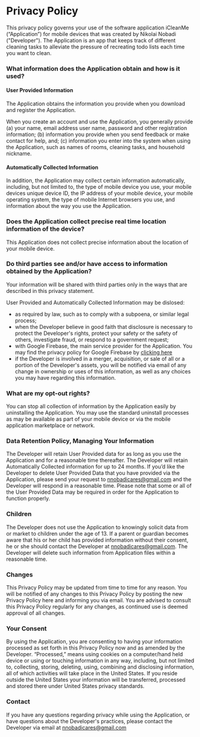 # Privacy Policy

This privacy policy governs your use of the software application iCleanMe (“Application”) for mobile devices that was created by Nikolai Nobadi ("Developer"). The Application is an app that keeps track of different cleaning tasks to alleviate the pressure of recreating todo lists each time you want to clean.

### What information does the Application obtain and how is it used?
#### User Provided Information

The Application obtains the information you provide when you download and register the Application.

When you create an account and use the Application, you generally provide (a) your name, email address user name, password and other registration information; (b) information you provide when you send feedback or make contact for help, and; (c) information you enter into the system when using the Application, such as names of rooms, cleaning tasks, and household nickname.

#### Automatically Collected Information

In addition, the Application may collect certain information automatically, including, but not limited to, the type of mobile device you use, your mobile devices unique device ID, the IP address of your mobile device, your mobile operating system, the type of mobile Internet browsers you use, and information about the way you use the Application.

### Does the Application collect precise real time location information of the device?

This Application does not collect precise information about the location of your mobile device.

### Do third parties see and/or have access to information obtained by the Application?

Your information will be shared with third parties only in the ways that are described in this privacy statement.

User Provided and Automatically Collected Information may be dislosed:

- as required by law, such as to comply with a subpoena, or similar legal process;
- when the Developer believe in good faith that disclosure is necessary to protect the Developer's rights, protect your safety or the safety of others, investigate fraud, or respond to a government request;
- with Google Firebase, the main service provider for the Application. You may find the privacy policy for Google Firebase by [clicking here](https://firebase.google.com/support/privacy)
- if the Developer is involved in a merger, acquisition, or sale of all or a portion of the Developer's assets, you will be notified via email of any change in ownership or uses of this information, as well as any choices you may have regarding this information.

### What are my opt-out rights?

You can stop all collection of information by the Application easily by uninstalling the Application. You may use the standard uninstall processes as may be available as part of your mobile device or via the mobile application marketplace or network.

### Data Retention Policy, Managing Your Information

The Developer will retain User Provided data for as long as you use the Application and for a reasonable time thereafter. The Developer will retain Automatically Collected information for up to 24 months. If you’d like the Developer to delete User Provided Data that you have provided via the Application, please send your request to nnobadicares@gmail.com and the Developer will respond in a reasonable time. Please note that some or all of the User Provided Data may be required in order for the Application to function properly.

### Children

The Developer does not use the Application to knowingly solicit data from or market to children under the age of 13. If a parent or guardian becomes aware that his or her child has provided information without their consent, he or she should contact the Developer at nnobadicares@gmail.com. The Developer will delete such information from Application files within a reasonable time.

### Changes

This Privacy Policy may be updated from time to time for any reason. You will be notified of any changes to this Privacy Policy by posting the new Privacy Policy here and informing you via email. You are advised to consult this Privacy Policy regularly for any changes, as continued use is deemed approval of all changes.

### Your Consent

By using the Application, you are consenting to having your information processed as set forth in this Privacy Policy now and as amended by the Developer. “Processed,” means using cookies on a computer/hand held device or using or touching information in any way, including, but not limited to, collecting, storing, deleting, using, combining and disclosing information, all of which activities will take place in the United States. If you reside outside the United States your information will be transferred, processed and stored there under United States privacy standards.

### Contact

If you have any questions regarding privacy while using the Application, or have questions about the Developer's practices, please contact the Developer via email at nnobadicares@gmail.com
